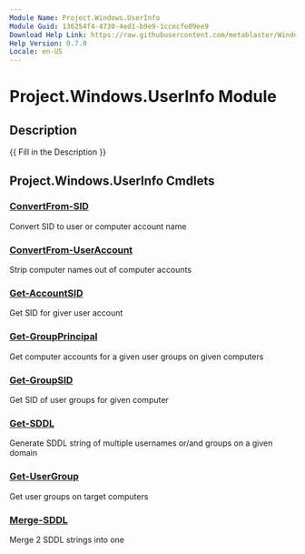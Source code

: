 ```yaml
---
Module Name: Project.Windows.UserInfo
Module Guid: 136254f4-4730-4ed1-b9e9-1ccecfe09ee9
Download Help Link: https://raw.githubusercontent.com/metablaster/WindowsFirewallRuleset/develop/Config/Content/0.7.0
Help Version: 0.7.0
Locale: en-US
---
```


# Project.Windows.UserInfo Module
## Description
{{ Fill in the Description }}

## Project.Windows.UserInfo Cmdlets
### [ConvertFrom-SID](ConvertFrom-SID.md)
Convert SID to user or computer account name

### [ConvertFrom-UserAccount](ConvertFrom-UserAccount.md)
Strip computer names out of computer accounts

### [Get-AccountSID](Get-AccountSID.md)
Get SID for giver user account

### [Get-GroupPrincipal](Get-GroupPrincipal.md)
Get computer accounts for a given user groups on given computers

### [Get-GroupSID](Get-GroupSID.md)
Get SID of user groups for given computer

### [Get-SDDL](Get-SDDL.md)
Generate SDDL string of multiple usernames or/and groups on a given domain

### [Get-UserGroup](Get-UserGroup.md)
Get user groups on target computers

### [Merge-SDDL](Merge-SDDL.md)
Merge 2 SDDL strings into one

